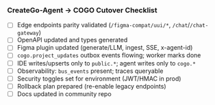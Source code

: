 ### CreateGo-Agent → COGO Cutover Checklist

- [ ] Edge endpoints parity validated (`/figma-compat/uui/*`, `/chat`/`/chat-gateway`)
- [ ] OpenAPI updated and types generated
- [ ] Figma plugin updated (generate/LLM, ingest, SSE, x-agent-id)
- [ ] `cogo.project_updates` outbox events flowing; worker marks done
- [ ] IDE writes/upserts only to `public.*`; agent writes only to `cogo.*`
- [ ] Observability: `bus_events` present; traces queryable
- [ ] Security toggles set for environment (JWT/HMAC in prod)
- [ ] Rollback plan prepared (re-enable legacy endpoints)
- [ ] Docs updated in community repo

